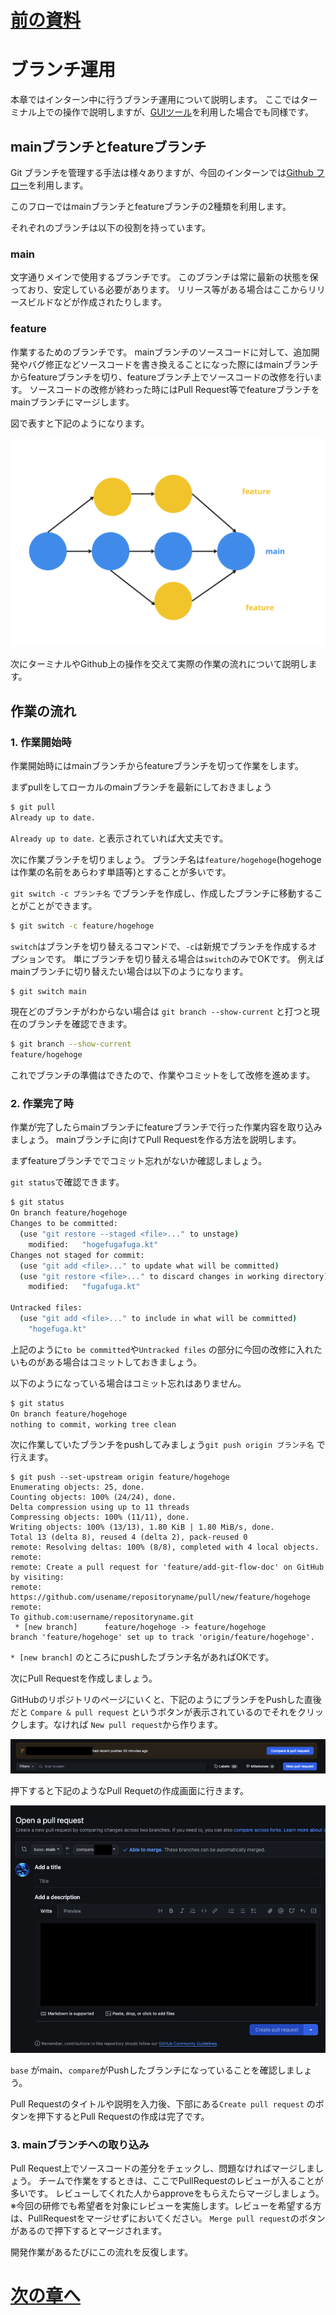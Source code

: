 # [前の資料](./1_セットアップ.md)
# ブランチ運用 

本章ではインターン中に行うブランチ運用について説明します。
ここではターミナル上での操作で説明しますが、[GUIツール]を利用した場合でも同様です。

## mainブランチとfeatureブランチ

Git ブランチを管理する手法は様々ありますが、今回のインターンでは[Github フロー]を利用します。

このフローではmainブランチとfeatureブランチの2種類を利用します。

それぞれのブランチは以下の役割を持っています。

### main
文字通りメインで使用するブランチです。
このブランチは常に最新の状態を保っており、安定している必要があります。
リリース等がある場合はここからリリースビルドなどが作成されたりします。

### feature
作業するためのブランチです。
mainブランチのソースコードに対して、追加開発やバグ修正などソースコードを書き換えることになった際にはmainブランチからfeatureブランチを切り、featureブランチ上でソースコードの改修を行います。
ソースコードの改修が終わった時にはPull Request等でfeatureブランチをmainブランチにマージします。

図で表すと下記のようになります。

![github-flow](../image/1/github-flow.png)


次にターミナルやGithub上の操作を交えて実際の作業の流れについて説明します。


## 作業の流れ

### 1. 作業開始時

作業開始時にはmainブランチからfeatureブランチを切って作業をします。

まずpullをしてローカルのmainブランチを最新にしておきましょう

```sh
$ git pull
Already up to date.
```

`Already up to date.` と表示されていれば大丈夫です。

次に作業ブランチを切りましょう。
ブランチ名は`feature/hogehoge`(hogehogeは作業の名前をあらわす単語等)とすることが多いです。

`git switch -c ブランチ名` でブランチを作成し、作成したブランチに移動することがことができます。


```sh
$ git switch -c feature/hogehoge
```

`switch`はブランチを切り替えるコマンドで、`-c`は新規でブランチを作成するオプションです。
単にブランチを切り替える場合は`switch`のみでOKです。
例えばmainブランチに切り替えたい場合は以下のようになります。

```sh
$ git switch main
```

現在どのブランチがわからない場合は `git branch --show-current` と打つと現在のブランチを確認できます。

```sh
$ git branch --show-current
feature/hogehoge
```

これでブランチの準備はできたので、作業やコミットをして改修を進めます。

### 2. 作業完了時

作業が完了したらmainブランチにfeatureブランチで行った作業内容を取り込みましょう。
mainブランチに向けてPull Requestを作る方法を説明します。

まずfeatureブランチででコミット忘れがないか確認しましょう。

`git status`で確認できます。

```sh
$ git status
On branch feature/hogehoge
Changes to be committed:
  (use "git restore --staged <file>..." to unstage)
	modified:   "hogefugafuga.kt"
Changes not staged for commit:
  (use "git add <file>..." to update what will be committed)
  (use "git restore <file>..." to discard changes in working directory)
	modified:   "fugafuga.kt"

Untracked files:
  (use "git add <file>..." to include in what will be committed)
	"hogefuga.kt"
```

上記のように`to be committed`や`Untracked files` の部分に今回の改修に入れたいものがある場合はコミットしておきましょう。

以下のようになっている場合はコミット忘れはありません。

```sh
$ git status
On branch feature/hogehoge
nothing to commit, working tree clean
```


次に作業していたブランチをpushしてみましょう`git push origin ブランチ名` で行えます。


```
$ git push --set-upstream origin feature/hogehoge
Enumerating objects: 25, done.
Counting objects: 100% (24/24), done.
Delta compression using up to 11 threads
Compressing objects: 100% (11/11), done.
Writing objects: 100% (13/13), 1.80 KiB | 1.80 MiB/s, done.
Total 13 (delta 8), reused 4 (delta 2), pack-reused 0
remote: Resolving deltas: 100% (8/8), completed with 4 local objects.
remote: 
remote: Create a pull request for 'feature/add-git-flow-doc' on GitHub by visiting:
remote:      https://github.com/usename/repositoryname/pull/new/feature/hogehoge
remote: 
To github.com:username/repositoryname.git
 * [new branch]      feature/hogehoge -> feature/hogehoge
branch 'feature/hogehoge' set up to track 'origin/feature/hogehoge'.
```

`* [new branch]` のところにpushしたブランチ名があればOKです。

次にPull Requestを作成しましょう。

GitHubのリポジトリのページにいくと、下記のようにブランチをPushした直後だと `Compare & pull request` というボタンが表示されているのでそれをクリックします。なければ `New pull request`から作ります。

![pull request1](../image/1/pull_request1.png)

押下すると下記のようなPull Requetの作成画面に行きます。

![pull request2](../image/1/pull_request2.png)

`base` がmain、`compare`がPushしたブランチになっていることを確認しましょう。

Pull Requestのタイトルや説明を入力後、下部にある`Create pull request` のボタンを押下するとPull Requestの作成は完了です。


### 3. mainブランチへの取り込み

Pull Request上でソースコードの差分をチェックし、問題なければマージしましょう。
チームで作業をするときは、ここでPullRequestのレビューが入ることが多いです。
レビューしてくれた人からapproveをもらえたらマージしましょう。
※今回の研修でも希望者を対象にレビューを実施します。レビューを希望する方は、PullRequestをマージせずにおいてください。
`Merge pull request`のボタンがあるので押下するとマージされます。

開発作業があるたびにこの流れを反復します。

# [次の章へ](./3_エミュレータ作成.md)



[Github フロー]: (https://docs.github.com/ja/get-started/using-github/github-flow)
[GUIツール]: (https://git-scm.com/downloads/guis)